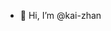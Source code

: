 - 👋 Hi, I’m @kai-zhan


<!---
kai-zhan/kai-zhan is a ✨ special ✨ repository because its `README.md` (this file) appears on your GitHub profile.
You can click the Preview link to take a look at your changes.
--->
